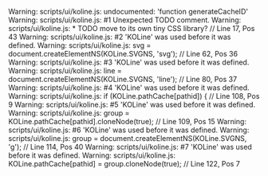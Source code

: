 Warning: scripts/ui/koline.js: undocumented: 'function generateCacheID'
Warning: scripts/ui/koline.js:  #1 Unexpected TODO comment.
Warning: scripts/ui/koline.js:     * TODO move to its own tiny CSS library? // Line 17, Pos 43
Warning: scripts/ui/koline.js:  #2 'KOLine' was used before it was defined.
Warning: scripts/ui/koline.js:     svg = document.createElementNS(KOLine.SVGNS, 'svg'); // Line 62, Pos 36
Warning: scripts/ui/koline.js:  #3 'KOLine' was used before it was defined.
Warning: scripts/ui/koline.js:     line = document.createElementNS(KOLine.SVGNS, 'line'); // Line 80, Pos 37
Warning: scripts/ui/koline.js:  #4 'KOLine' was used before it was defined.
Warning: scripts/ui/koline.js:     if (KOLine.pathCache[pathid]) { // Line 108, Pos 9
Warning: scripts/ui/koline.js:  #5 'KOLine' was used before it was defined.
Warning: scripts/ui/koline.js:     group = KOLine.pathCache[pathid].cloneNode(true); // Line 109, Pos 15
Warning: scripts/ui/koline.js:  #6 'KOLine' was used before it was defined.
Warning: scripts/ui/koline.js:     group = document.createElementNS(KOLine.SVGNS, 'g'); // Line 114, Pos 40
Warning: scripts/ui/koline.js:  #7 'KOLine' was used before it was defined.
Warning: scripts/ui/koline.js:     KOLine.pathCache[pathid] = group.cloneNode(true); // Line 122, Pos 7
